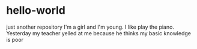 # hello-world
just another repository
I'm a girl and I'm young. I like play the piano. Yesterday my teacher yelled at me because he thinks my basic knowledge is poor
